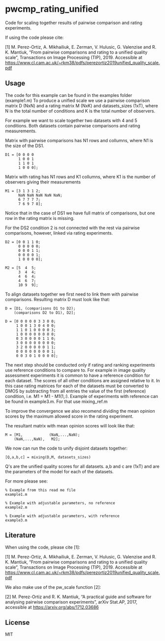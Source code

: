 # pwcmp_rating_unified

Code for scaling together results of pairwise comparison and rating experiments.

If using the code please cite:

[1] M. Perez-Ortiz, A. Mikhailiuk, E. Zerman, V. Hulusic, G. Valenzise and R. K. Mantiuk, “From pairwise comparisons and rating to a unified quality scale”, Transactions on Image Processing (TIP), 2019. Accessible at https://www.cl.cam.ac.uk/~rkm38/pdfs/perezortiz2019unified_quality_scale.pdf

## Usage

The code for this example can be found in the examples folder (example1.m) 
To produce a unified scale we use a pairwise comparison matrix D (NxN) and 
a rating matrix M (NxK) and datasets_sizes (1xT), where N is 
the total number of conditions and K is the total number of observers.

For example we want to scale together two datasets with 4 and 5 conditions. 
Both datasets contain pairwise comparisons and rating measurements. 

Matrix with pairwise comparisons has N1 rows and collumns, where N1 is the 
size of the DS1.
```
D1 = [0 0 0 0
      1 0 0 1 
      1 1 0 1
      1 0 0 0];
```
Matrix with rating has N1 rows and K1 collumns, where K1 is the number of 
observers giving their measurements 
```
M1 = [3 1 3 1 2;
      NaN NaN NaN NaN NaN;
      6 7 7 7 7;
      7 6 9 7 8];
```
Notice that in the case of DS1 we have full matrix of comparisons, but one 
row in the rating matrix is missing.

For the DS2 condition 2 is not connected with the rest via pairwise
comparisons, however, linked via rating experiments. 

```
D2 = [0 0 1 1 0;
      0 0 0 0 0;
      0 0 0 1 1;
      0 0 0 0 1;
      1 0 0 0 0];

M2 = [5  4  5;
      3  4  4;
      4  6  4;
      4  6  7;
      10 9  9];
```
To align datasets together we first need to link them with pairwise 
comparisons. Resulting matrix D must look like that:

```
D = [D1, (comparisons D1 to D2);
    (comparisons D2 to D1), D2];

D = [0 0 0 0 0 3 3 0 0;
     1 0 0 1 3 0 4 0 0;
     1 1 0 1 0 0 0 0 3;
     1 0 0 0 0 0 0 0 0;
     0 3 0 0 0 0 1 1 0;
     3 0 0 0 0 0 0 0 0;
     3 2 0 0 0 0 0 1 1;
     0 0 0 0 0 0 0 0 1;
     0 0 3 0 1 0 0 0 0];
```

The next step should be conducted only if rating and ranking experiments 
use reference conditions to compare to. For example in image quality assessment
experiments it is common to have a reference condition for each dataset.
The scores of all other conditions are assigned relative to it. In this case rating 
matrices for each of the datasets must be converted to DMOS by subtracting 
from all entries the value of the first (reference) condition, i.e. M1 = M1 - M1(1,:). 
Example of experiments with reference can be found in example3.m. For that 
use mixing_ref.m

To improve the convergence we also recomend dividing the mean opinion scores
by the maximum allowed score in the rating experiment.

The resultant matrix with mean opinion scores will look like that:

```
M = [M1,            (NaN,...,NaN);
    (NaN,...,NaN),   M2];
```
We now can run the code to unify disjoint datasets together:

```
[Q,a,b,c] = mixing(D,M, datasets_sizes)

```

Q's are the unified quality scores for all datasets. a,b and c are (1xT) 
and are the parameters of the model for each of the datasets.

For more please see:
```
% Example from this read me file 
example1.m 

% Example with adjustable parameters, no reference
example2.m

% Example with adjustable parameters, with reference
example3.m
```

## Literature

When using the code, please cite [1]: 

[1] M. Perez-Ortiz, A. Mikhailiuk, E. Zerman, V. Hulusic, G. Valenzise and R. K. Mantiuk, “From pairwise comparisons and rating to a unified quality scale”, Transactions on Image Processing (TIP), 2019. Accessible at https://www.cl.cam.ac.uk/~rkm38/pdfs/perezortiz2019unified_quality_scale.pdf

We also make use of the pw_scale function [2]:

[2] M. Perez-Ortiz and R. K. Mantiuk, “A practical guide and software for analysing pairwise comparison experiments”, arXiv Stat.AP, 2017, accessible at https://arxiv.org/abs/1712.03686

## License

MIT
